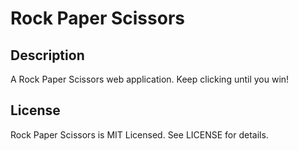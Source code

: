 # Rock Paper Scissors

## Description

A Rock Paper Scissors web application. Keep clicking until you win!


## License

Rock Paper Scissors is MIT Licensed. See LICENSE for details.